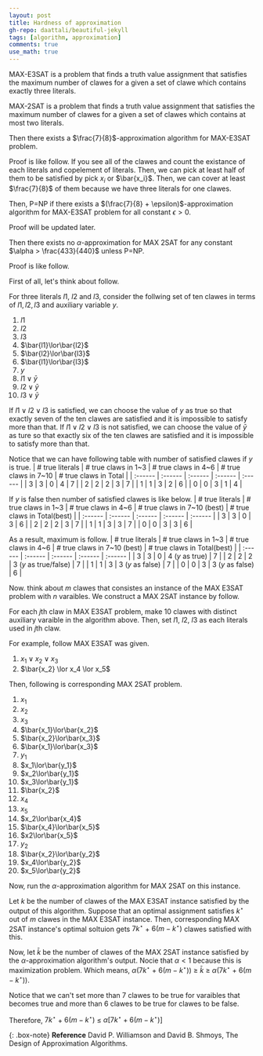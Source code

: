 ```yaml
---
layout: post
title: Hardness of approximation
gh-repo: daattali/beautiful-jekyll
tags: [algorithm, approximation]
comments: true
use_math: true
---
```


MAX-E3SAT is a problem that finds a truth value assignment that satisfies the maximum number of clawes for a given a set of clawe which contains exactly three literals.

MAX-2SAT is a problem that finds a truth value assignment that satisfies the maximum number of clawes for a given a set of clawes which contains at most two literals.

Then there exists a $\frac{7}{8}$-approximation algorithm for MAX-E3SAT problem.

Proof is like follow.
If you see all of the clawes and count the existance of each literals and copelement of literals.
Then, we can pick at least half of them to be satisfied by pick $x_i$ or $\bar{x_i}$.
Then, we can cover at least $\frac{7}{8}$ of them because we have three literals for one clawes.

Then, P=NP if there exists a $(\frac{7}{8} + \epsilon)$-approximation algorithm for MAX-E3SAT problem for all constant $\epsilon > 0$.

Proof will be updated later.

Then there exists no $\alpha$-approximation for MAX 2SAT for any constant $\alpha > \frac{433}{440}$ unless P=NP.

Proof is like follow.

First of all, let's think about follow.

For three literals $l1$, $l2$ and $l3$, consider the follwing set of ten clawes in terms of $l1, l2, l3$ and auxiliary variable $y$.

1.  $l1$
2.  $l2$
3.  $l3$
4.  $\bar{l1}\lor\bar{l2}$
5.  $\bar{l2}\lor\bar{l3}$
6.  $\bar{l1}\lor\bar{l3}$
7.  $y$
8.  $l1\lor\bar{y}$
9.  $l2\lor\bar{y}$
10. $l3\lor\bar{y}$

If $l1 \lor l2 \lor l3$ is satisfied, we can choose the value of $y$ as true so that exactly seven of the ten clawes are satisfied and it is impossible to satisfy more than that.
If $l1 \lor l2 \lor l3$ is not satisfied, we can choose the value of $\bar{y}$ as ture so that exactly six of the ten clawes are satisfied and it is impossible to satisfy more than that.

Notice that we can have following table with number of satisfied clawes if $y$ is true.
| # true literals   | # true claws in 1~3   | # true claws in 4~6   | # true claws in 7~10          | # true claws in Total       |
| :------           | :------               | :------               | :------                       | :------                     |
| 3                 | 3                     | 0                     | 4                             | 7                           |
| 2                 | 2                     | 2                     | 3                             | 7                           |
| 1                 | 1                     | 3                     | 2                             | 6                           |
| 0                 | 0                     | 3                     | 1                             | 4                           |

If $y$ is false then number of satisfied clawes is like below.
| # true literals   | # true claws in 1~3   | # true claws in 4~6   | # true claws in 7~10 (best)   | # true claws in Total(best) |
| :------           | :------               | :------               | :------                       | :------                     |
| 3                 | 3                     | 0                     | 3                             | 6                           |
| 2                 | 2                     | 2                     | 3                             | 7                           |
| 1                 | 1                     | 3                     | 3                             | 7                           |
| 0                 | 0                     | 3                     | 3                             | 6                           |

As a result, maximum is follow.
| # true literals   | # true claws in 1~3   | # true claws in 4~6   | # true claws in 7~10 (best)   | # true claws in Total(best) |
| :------           | :------               | :------               | :------                       | :------                     |
| 3                 | 3                     | 0                     | 4 ($y$ as true)               | 7                           |
| 2                 | 2                     | 2                     | 3 ($y$ as true/false)         | 7                           |
| 1                 | 1                     | 3                     | 3 ($y$ as false)              | 7                           |
| 0                 | 0                     | 3                     | 3 ($y$ as false)              | 6                           |

Now. think about $m$ clawes that consistes an instance of the MAX E3SAT problem with $n$ varaibles.
We construct a MAX 2SAT instance by follow.

For each $j$th claw in MAX E3SAT problem, make 10 clawes with distinct auxiliary varaible in the algorithm above.
Then, set $l1$, $l2$, $l3$ as each literals used in $j$th claw.

For example, follow MAX E3SAT was given.

1. $x_1 \lor x_2 \lor x_3$
2. $\bar{x_2} \lor x_4 \lor x_5$

Then, following is corresponding MAX 2SAT problem.

1.  $x_1$
2.  $x_2$
3.  $x_3$
4.  $\bar{x_1}\lor\bar{x_2}$
5.  $\bar{x_2}\lor\bar{x_3}$
6.  $\bar{x_1}\lor\bar{x_3}$
7.  $y_1$
8.  $x_1\lor\bar{y_1}$
9.  $x_2\lor\bar{y_1}$
10. $x_3\lor\bar{y_1}$
11. $\bar{x_2}$
12. $x_4$
13. $x_5$
14. $x_2\lor\bar{x_4}$
15. $\bar{x_4}\lor\bar{x_5}$
16. $x2\lor\bar{x_5}$
17. $y_2$
18. $\bar{x_2}\lor\bar{y_2}$
19. $x_4\lor\bar{y_2}$
20. $x_5\lor\bar{y_2}$

Now, run the $\alpha$-approximation algorithm for MAX 2SAT on this instance.

Let $k$ be the number of clawes of the MAX E3SAT instance satisfied by the output of this algorithm.
Suppose that an optimal assignment satisfies $k^{\star}$ out of $m$ clawes in the MAX E3SAT instance.
Then, corresponding MAX 2SAT instance's optimal soltuion gets $7k^{\star}$ $+$ $6(m - k^{\star})$ clawes satisfied with this.

Now, let $\bar{k}$ be the number of clawes of the MAX 2SAT instance satisfied by the $\alpha$-approximation algorithm's output.
Nocie that $\alpha < 1$ because this is maximization problem.
Which means, $\alpha(7k^{\star}$ $+$ $6(m - k^{\star}))$ $\ge$ $\bar{k}$ $\ge$ $\alpha(7k^{\star}$ $+$ $6(m - k^{\star}))$.

Notice that we can't set more than $7$ clawes to be true for varaibles that becomes true and more than $6$ clawes to be true for clawes to be false.

Therefore, $7k^{\star}$ $+$ $6(m - k^{\star})$ $\le$ $\alpha[7k^{\star} + 6(m - k^{\star})]$

{: .box-note}
**Reference** David P. Williamson and David B. Shmoys, The Design of Approximation Algorithms.